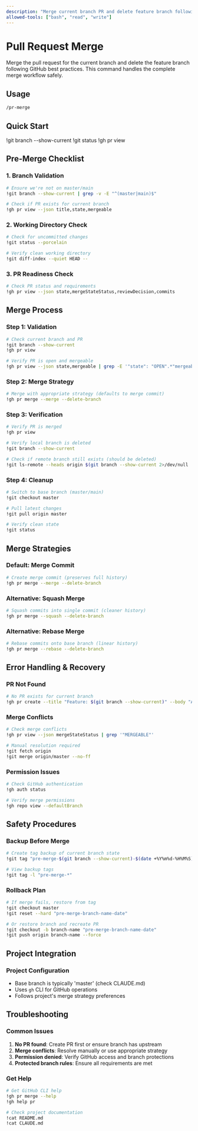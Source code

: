 ```yaml
---
description: "Merge current branch PR and delete feature branch following best practices"
allowed-tools: ["bash", "read", "write"]
---
```


# Pull Request Merge

Merge the pull request for the current branch and delete the feature branch following GitHub best practices. This command handles the complete merge workflow safely.

## Usage

```bash
/pr-merge
```

## Quick Start

!git branch --show-current
!git status
!gh pr view

## Pre-Merge Checklist

### 1. **Branch Validation**
```bash
# Ensure we're not on master/main
!git branch --show-current | grep -v -E "^(master|main)$"

# Check if PR exists for current branch
!gh pr view --json title,state,mergeable
```

### 2. **Working Directory Check**
```bash
# Check for uncommitted changes
!git status --porcelain

# Verify clean working directory
!git diff-index --quiet HEAD --
```

### 3. **PR Readiness Check**
```bash
# Check PR status and requirements
!gh pr view --json state,mergeStateStatus,reviewDecision,commits
```

## Merge Process

### **Step 1: Validation**
```bash
# Check current branch and PR
!git branch --show-current
!gh pr view

# Verify PR is open and mergeable
!gh pr view --json state,mergeable | grep -E '"state": "OPEN".*"mergeable": "MERGEABLE"'
```

### **Step 2: Merge Strategy**
```bash
# Merge with appropriate strategy (defaults to merge commit)
!gh pr merge --merge --delete-branch
```

### **Step 3: Verification**
```bash
# Verify PR is merged
!gh pr view

# Verify local branch is deleted
!git branch --show-current

# Check if remote branch still exists (should be deleted)
!git ls-remote --heads origin $(git branch --show-current 2>/dev/null || echo "deleted")
```

### **Step 4: Cleanup**
```bash
# Switch to base branch (master/main)
!git checkout master

# Pull latest changes
!git pull origin master

# Verify clean state
!git status
```

## Merge Strategies

### **Default: Merge Commit**
```bash
# Create merge commit (preserves full history)
!gh pr merge --merge --delete-branch
```

### **Alternative: Squash Merge**
```bash
# Squash commits into single commit (cleaner history)
!gh pr merge --squash --delete-branch
```

### **Alternative: Rebase Merge**
```bash
# Rebase commits onto base branch (linear history)
!gh pr merge --rebase --delete-branch
```

## Error Handling & Recovery

### **PR Not Found**
```bash
# No PR exists for current branch
!gh pr create --title "Feature: $(git branch --show-current)" --body "Auto-generated PR"
```

### **Merge Conflicts**
```bash
# Check merge conflicts
!gh pr view --json mergeStateStatus | grep '"MERGEABLE"'

# Manual resolution required
!git fetch origin
!git merge origin/master --no-ff
```

### **Permission Issues**
```bash
# Check GitHub authentication
!gh auth status

# Verify merge permissions
!gh repo view --defaultBranch
```

## Safety Procedures

### **Backup Before Merge**
```bash
# Create tag backup of current branch state
!git tag "pre-merge-$(git branch --show-current)-$(date +%Y%m%d-%H%M%S)"

# View backup tags
!git tag -l "pre-merge-*"
```

### **Rollback Plan**
```bash
# If merge fails, restore from tag
!git checkout master
!git reset --hard "pre-merge-branch-name-date"

# Or restore branch and recreate PR
!git checkout -b branch-name "pre-merge-branch-name-date"
!git push origin branch-name --force
```

## Project Integration

### **Project Configuration**
- Base branch is typically 'master' (check CLAUDE.md)
- Uses `gh` CLI for GitHub operations
- Follows project's merge strategy preferences

## Troubleshooting

### **Common Issues**
1. **No PR found**: Create PR first or ensure branch has upstream
2. **Merge conflicts**: Resolve manually or use appropriate strategy
3. **Permission denied**: Verify GitHub access and branch protections
4. **Protected branch rules**: Ensure all requirements are met

### **Get Help**
```bash
# Get GitHub CLI help
!gh pr merge --help
!gh help pr

# Check project documentation
!cat README.md
!cat CLAUDE.md
```